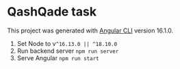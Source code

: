 # QashQade task

This project was generated with [Angular CLI](https://github.com/angular/angular-cli) version 16.1.0.

1. Set Node to v`^16.13.0 || ^18.10.0`
2. Run backend server `npm run server`
3. Serve Angular `npm run start`
